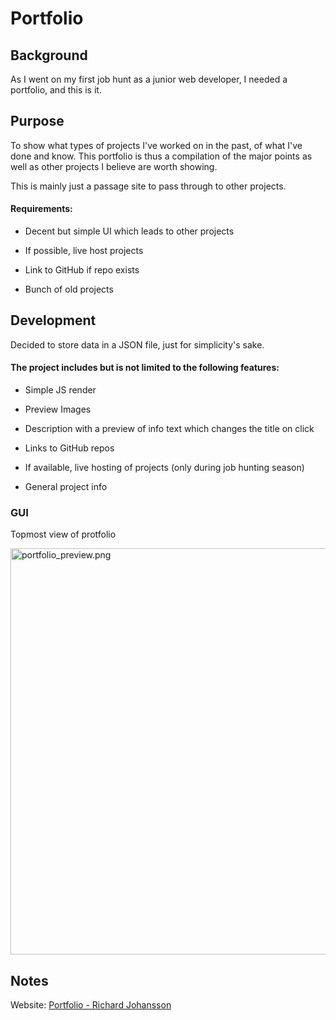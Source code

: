 # Portfolio

## Background

As I went on my first job hunt as a junior web developer, I needed a portfolio, and this is it.

## Purpose

To show what types of projects I've worked on in the past, of what I've done and know. This portfolio is thus a compilation of the major points as well as other projects I believe are worth showing.

This is mainly just a passage site to pass through to other projects.

#### Requirements:

- Decent but simple UI which leads to other projects

- If possible, live host projects

- Link to GitHub if repo exists

- Bunch of old projects

## Development

Decided to store data in a JSON file, just for simplicity's sake. 

#### The project includes but is not limited to the following features:

- Simple JS render

- Preview Images

- Description with a preview of info text which changes the title on click

- Links to GitHub repos

- If available, live hosting of projects (only during job hunting season)

- General project info


### GUI


Topmost view of protfolio

<img src="https://user-images.githubusercontent.com/63596133/191714208-85550489-2b61-45f2-93ed-cb1b42d088b6.png" title="Protfolio" alt="portfolio_preview.png" height="650">

## Notes


Website: [Portfolio - Richard Johansson](https://www.portfolio.torparlyckan.se)
